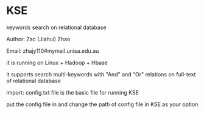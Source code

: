 # KSE
keywords search on relational database

Author: Zac (Jiahui) Zhao

Email: zhajy110#mymail.unisa.edu.au

it is running on Linux + Hadoop + Hbase

it supports search multi-keywords with "And" and "Or" relations on full-text of relational database


import: config.txt file is the basic file for running KSE

put the config file in and change the path of config file in KSE as your option
